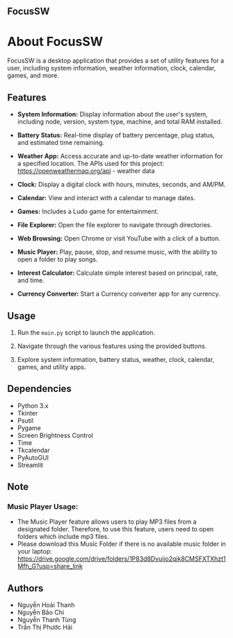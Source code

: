 
## FocusSW
# About FocusSW 

FocusSW is a desktop application that provides a set of utility features for a user, including system information, weather information, clock, calendar, games, and more.

## Features

- **System Information:** Display information about the user's system, including node, version, system type, machine, and total RAM installed.

- **Battery Status:** Real-time display of battery percentage, plug status, and estimated time remaining.

- **Weather App:** Access accurate and up-to-date weather information for a specified location.
The APIs used for this project:
https://openweathermap.org/api - weather data

- **Clock:** Display a digital clock with hours, minutes, seconds, and AM/PM.

- **Calendar:** View and interact with a calendar to manage dates.

- **Games:** Includes a Ludo game for entertainment.

- **File Explorer:** Open the file explorer to navigate through directories.

- **Web Browsing:** Open Chrome or visit YouTube with a click of a button.

- **Music Player:** Play, pause, stop, and resume music, with the ability to open a folder to play songs.

- **Interest Calculator:** Calculate simple interest based on principal, rate, and time.

- **Currency Converter:** Start a Currency converter app for any currency.

## Usage

1. Run the `main.py` script to launch the application.

2. Navigate through the various features using the provided buttons.

3. Explore system information, battery status, weather, clock, calendar, games, and utility apps.

## Dependencies

- Python 3.x
- Tkinter
- Psutil
- Pygame
- Screen Brightness Control
- Time
- Tkcalendar
- PyAutoGUI
- Streamlit

## Note

### Music Player Usage:
- The Music Player feature allows users to play MP3 files from a designated folder. Therefore, to use this feature, users need to open folders which include mp3 files. 
- Please download this Music Folder if there is no available music folder in your laptop: 
https://drive.google.com/drive/folders/1P83d8Dvuijo2qjk8CMSFXTXhzt1Mfh_G?usp=share_link

## Authors

- Nguyễn Hoài Thanh
- Nguyễn Bảo Chi
- Nguyễn Thanh Tùng
- Trần Thị Phước Hải


